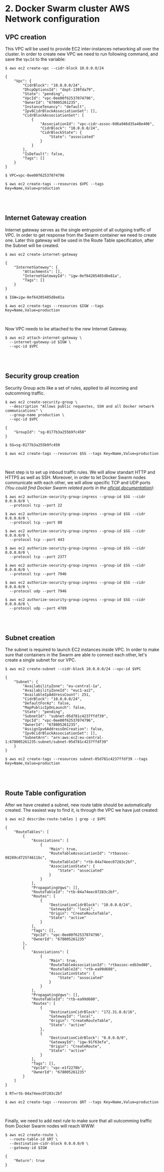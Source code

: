 # 2. Docker Swarm cluster AWS Network configuration

## VPC creation

This VPC will be used to provide EC2 inter-instances networking all over the cluster. In order to create new VPC we need to run following command, and save the `VpcId` to the variable:

```
$ aws ec2 create-vpc --cidr-block 10.0.0.0/24

{
    "Vpc": {
        "CidrBlock": "10.0.0.0/24",
        "DhcpOptionsId": "dopt-130fda79",
        "State": "pending",
        "VpcId": "vpc-0ee00f62537074796",
        "OwnerId": "678005261235",
        "InstanceTenancy": "default",
        "Ipv6CidrBlockAssociationSet": [],
        "CidrBlockAssociationSet": [
            {
                "AssociationId": "vpc-cidr-assoc-0d6a946d35a48e406",
                "CidrBlock": "10.0.0.0/24",
                "CidrBlockState": {
                    "State": "associated"
                }
            }
        ],
        "IsDefault": false,
        "Tags": []
    }
}

$ VPC=vpc-0ee00f62537074796

$ aws ec2 create-tags --resources $VPC --tags Key=Name,Value=production
```

<br><br>

## Internet Gateway creation

Internet gateway serves as the single entrypoint of all outgoing traffic of VPC. In order to get response from the Swarm container we need to create one. Later this gateway will be used in the Route Table specification, after the Subnet will be created.

```
$ aws ec2 create-internet-gateway

{
    "InternetGateway": {
        "Attachments": [],
        "InternetGatewayId": "igw-0ef64205485d8e81a",
        "Tags": []
    }
}

$ IGW=igw-0ef64205485d8e81a

$ aws ec2 create-tags --resources $IGW --tags Key=Name,Value=production
```

<br>

Now VPC needs to be attached to the new Internet Gateway.

```
$ aws ec2 attach-internet-gateway \
  --internet-gateway-id $IGW \
  --vpc-id $VPC
```

<br><br>

## Security group creation

Security Group acts like a set of rules, applied to all incoming and outcomming traffic.

```
$ aws ec2 create-security-group \
  --description "Allows public requestes, SSH and all Docker network communications" \
  --group-name production \
  --vpc-id $VPC

{
    "GroupId": "sg-0177b3a255b9fc450"
}

$ SG=sg-0177b3a255b9fc450

$ aws ec2 create-tags --resources $SG --tags Key=Name,Value=production
```

<br>

Next step is to set up inboud traffic rules. We will allow standart HTTP and HTTPS as well as SSH. Moreover, in order to let Docker Swarm nodes communicate with each other, we will allow specific TCP and UDP ports *(You could find Docker Swarm related ports in the [oficial documentation](https://docs.docker.com/engine/swarm/swarm-tutorial/#open-protocols-and-ports-between-the-hosts))*:

```
$ aws ec2 authorize-security-group-ingress --group-id $SG --cidr 0.0.0.0/0 \
  --protocol tcp --port 22

$ aws ec2 authorize-security-group-ingress --group-id $SG --cidr 0.0.0.0/0 \
  --protocol tcp --port 80

$ aws ec2 authorize-security-group-ingress --group-id $SG --cidr 0.0.0.0/0 \
  --protocol tcp --port 443

$ aws ec2 authorize-security-group-ingress --group-id $SG --cidr 0.0.0.0/0 \
  --protocol tcp --port 2377

$ aws ec2 authorize-security-group-ingress --group-id $SG --cidr 0.0.0.0/0 \
  --protocol tcp --port 7946

$ aws ec2 authorize-security-group-ingress --group-id $SG --cidr 0.0.0.0/0 \
  --protocol udp --port 7946

$ aws ec2 authorize-security-group-ingress --group-id $SG --cidr 0.0.0.0/0 \
  --protocol udp --port 4789
```

<br><br>

## Subnet creation

The subnet is required to launch EC2 instances inside VPC. In order to make sure that containers in the Swarm are able to connect each other, let's create a single subnet for our VPC.

```
$ aws ec2 create-subnet --cidr-block 10.0.0.0/24 --vpc-id $VPC

{
    "Subnet": {
        "AvailabilityZone": "eu-central-1a",
        "AvailabilityZoneId": "euc1-az2",
        "AvailableIpAddressCount": 251,
        "CidrBlock": "10.0.0.0/24",
        "DefaultForAz": false,
        "MapPublicIpOnLaunch": false,
        "State": "pending",
        "SubnetId": "subnet-05d781c4237ffdf39",
        "VpcId": "vpc-0ee00f62537074796",
        "OwnerId": "678005261235",
        "AssignIpv6AddressOnCreation": false,
        "Ipv6CidrBlockAssociationSet": [],
        "SubnetArn": "arn:aws:ec2:eu-central-1:678005261235:subnet/subnet-05d781c4237ffdf39"
    }
}

$ aws ec2 create-tags --resources subnet-05d781c4237ffdf39 --tags Key=Name,Value=production
```

<br><br>

## Route Table configuration

After we have created a subnet, new route table should be automatically created. The easiest way to find it, is through the VPC we have just created:

```
$ aws ec2 describe-route-tables | grep -z $VPC

{
    "RouteTables": [
        {
            "Associations": [
                {
                    "Main": true,
                    "RouteTableAssociationId": "rtbassoc-08289cd725f46116c",
                    "RouteTableId": "rtb-04a74eec07283c2bf",
                    "AssociationState": {
                        "State": "associated"
                    }
                }
            ],
            "PropagatingVgws": [],
            "RouteTableId": "rtb-04a74eec07283c2bf",
            "Routes": [
                {
                    "DestinationCidrBlock": "10.0.0.0/24",
                    "GatewayId": "local",
                    "Origin": "CreateRouteTable",
                    "State": "active"
                }
            ],
            "Tags": [],
            "VpcId": "vpc-0ee00f62537074796",
            "OwnerId": "678005261235"
        },
        {
            "Associations": [
                {
                    "Main": true,
                    "RouteTableAssociationId": "rtbassoc-edb3ed80",
                    "RouteTableId": "rtb-ea99d680",
                    "AssociationState": {
                        "State": "associated"
                    }
                }
            ],
            "PropagatingVgws": [],
            "RouteTableId": "rtb-ea99d680",
            "Routes": [
                {
                    "DestinationCidrBlock": "172.31.0.0/16",
                    "GatewayId": "local",
                    "Origin": "CreateRouteTable",
                    "State": "active"
                },
                {
                    "DestinationCidrBlock": "0.0.0.0/0",
                    "GatewayId": "igw-91f63efa",
                    "Origin": "CreateRoute",
                    "State": "active"
                }
            ],
            "Tags": [],
            "VpcId": "vpc-e1f2278b",
            "OwnerId": "678005261235"
        }
    ]
}

$ RT=rtb-04a74eec07283c2bf

$ aws ec2 create-tags --resources $RT --tags Key=Name,Value=production
```

<br>

Finally, we need to add next rule to make sure that all outcomming traffic from Docker Swarm nodes will reach WWW:

```
$ aws ec2 create-route \
  --route-table-id $RT \
  --destination-cidr-block 0.0.0.0/0 \
  --gateway-id $IGW

{
    "Return": true
}
```